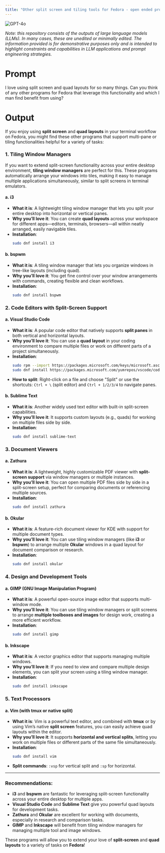 ```yaml
---
title: "Other split screen and tiling tools for Fedora - open ended prompt"
---
```

![GPT-4o](https://img.shields.io/badge/GPT--4o-3333FF?style=for-the-badge&logo=openai&logoColor=white)



*Note: this repository consists of the outputs of large language models (LLMs). In many cases, these are unedited or minimally edited. The information provided is for demonstrative purposes only and is intended to highlight constraints and capabilities in LLM applications and prompt engineering strategies.*


# Prompt

I love using split screen and quad layouts for so many things. Can you think of any other programs for Fedora that leverage this functionality and which I man find benefit from using?

# Output

If you enjoy using **split screen** and **quad layouts** in your terminal workflow on Fedora, you might find these other programs that support multi-pane or tiling functionalities helpful for a variety of tasks:

### 1. **Tiling Window Managers**
If you want to extend split-screen functionality across your entire desktop environment, **tiling window managers** are perfect for this. These programs automatically arrange your windows into tiles, making it easy to manage multiple applications simultaneously, similar to split screens in terminal emulators.

#### a. **i3**
   - **What it is**: A lightweight tiling window manager that lets you split your entire desktop into horizontal or vertical panes.
   - **Why you’ll love it**: You can create **quad layouts** across your workspace for different apps—editors, terminals, browsers—all within neatly arranged, easily navigable tiles.
   - **Installation**:
     ```bash
     sudo dnf install i3
     ```

#### b. **bspwm**
   - **What it is**: A tiling window manager that lets you organize windows in tree-like layouts (including quad).
   - **Why you’ll love it**: You get fine control over your window arrangements with commands, creating flexible and clean workflows.
   - **Installation**:
     ```bash
     sudo dnf install bspwm
     ```

### 2. **Code Editors with Split-Screen Support**

#### a. **Visual Studio Code**
   - **What it is**: A popular code editor that natively supports **split panes** in both vertical and horizontal layouts.
   - **Why you’ll love it**: You can use a **quad layout** in your coding environment to compare multiple files or work on different parts of a project simultaneously.
   - **Installation**:
     ```bash
     sudo rpm --import https://packages.microsoft.com/keys/microsoft.asc
     sudo dnf install https://packages.microsoft.com/yumrepos/vscode/code.x86_64.rpm
     ```
   - **How to split**: Right-click on a file and choose "Split" or use the shortcuts: `Ctrl + \` (split editor) and `Ctrl + 1/2/3/4` to navigate panes.

#### b. **Sublime Text**
   - **What it is**: Another widely used text editor with built-in split-screen capabilities.
   - **Why you’ll love it**: It supports custom layouts (e.g., quads) for working on multiple files side by side.
   - **Installation**:
     ```bash
     sudo dnf install sublime-text
     ```

### 3. **Document Viewers**

#### a. **Zathura**
   - **What it is**: A lightweight, highly customizable PDF viewer with **split-screen support** via window managers or multiple instances.
   - **Why you’ll love it**: You can open multiple PDF files side by side in a split-screen setup, perfect for comparing documents or referencing multiple sources.
   - **Installation**:
     ```bash
     sudo dnf install zathura
     ```

#### b. **Okular**
   - **What it is**: A feature-rich document viewer for KDE with support for multiple document types.
   - **Why you’ll love it**: You can use tiling window managers (like **i3** or **bspwm**) to arrange multiple **Okular** windows in a quad layout for document comparison or research.
   - **Installation**:
     ```bash
     sudo dnf install okular
     ```

### 4. **Design and Development Tools**

#### a. **GIMP (GNU Image Manipulation Program)**
   - **What it is**: A powerful open-source image editor that supports multi-window mode.
   - **Why you’ll love it**: You can use tiling window managers or split screens to arrange **multiple toolboxes and images** for design work, creating a more efficient workflow.
   - **Installation**:
     ```bash
     sudo dnf install gimp
     ```

#### b. **Inkscape**
   - **What it is**: A vector graphics editor that supports managing multiple windows.
   - **Why you’ll love it**: If you need to view and compare multiple design elements, you can split your screen using a tiling window manager.
   - **Installation**:
     ```bash
     sudo dnf install inkscape
     ```

### 5. **Text Processors**

#### a. **Vim (with tmux or native split)**
   - **What it is**: Vim is a powerful text editor, and combined with **tmux** or by using Vim’s native **split screen** features, you can easily achieve quad layouts within the editor.
   - **Why you’ll love it**: It supports **horizontal and vertical splits**, letting you work on multiple files or different parts of the same file simultaneously.
   - **Installation**:
     ```bash
     sudo dnf install vim
     ```
   - **Split commands**: `:vsp` for vertical split and `:sp` for horizontal.

---

### Recommendations:
- **i3** and **bspwm** are fantastic for leveraging split-screen functionality across your entire desktop for multiple apps.
- **Visual Studio Code** and **Sublime Text** give you powerful quad layouts for development tasks.
- **Zathura** and **Okular** are excellent for working with documents, especially in research and comparison tasks.
- **GIMP** and **Inkscape** will benefit from tiling window managers for managing multiple tool and image windows.

These programs will allow you to extend your love of **split-screen** and **quad layouts** to a variety of tasks on **Fedora**!